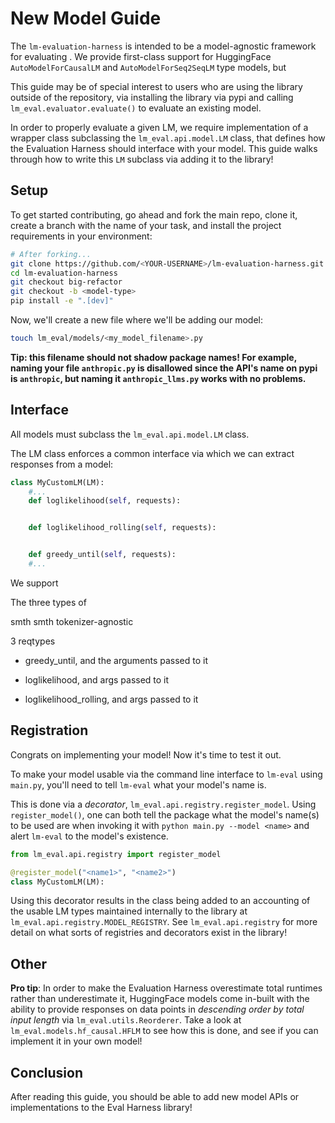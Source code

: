 # New Model Guide

The `lm-evaluation-harness` is intended to be a model-agnostic framework for evaluating . We provide first-class support for HuggingFace `AutoModelForCausalLM` and `AutoModelForSeq2SeqLM` type models, but

This guide may be of special interest to users who are using the library outside of the repository, via installing the library via pypi and calling `lm_eval.evaluator.evaluate()` to evaluate an existing model.

In order to properly evaluate a given LM, we require implementation of a wrapper class subclassing the `lm_eval.api.model.LM` class, that defines how the Evaluation Harness should interface with your model. This guide walks through how to write this `LM` subclass via adding it to the library!

## Setup

To get started contributing, go ahead and fork the main repo, clone it, create a branch with the name of your task, and install the project requirements in your environment:

```sh
# After forking...
git clone https://github.com/<YOUR-USERNAME>/lm-evaluation-harness.git
cd lm-evaluation-harness
git checkout big-refactor
git checkout -b <model-type>
pip install -e ".[dev]"
```

Now, we'll create a new file where we'll be adding our model:

```sh
touch lm_eval/models/<my_model_filename>.py
```

**Tip: this filename should not shadow package names! For example, naming your file `anthropic.py` is disallowed since the API's name on pypi is `anthropic`, but naming it `anthropic_llms.py` works with no problems.**

## Interface

All models must subclass the `lm_eval.api.model.LM` class.

The LM class enforces a common interface via which we can extract responses from a model:

```python
class MyCustomLM(LM):
    #...
    def loglikelihood(self, requests):


    def loglikelihood_rolling(self, requests):


    def greedy_until(self, requests):
    #...
```

We support 

The three types of 



smth smth tokenizer-agnostic

3 reqtypes
- greedy_until, and the arguments passed to it

- loglikelihood, and args passed to it

- loglikelihood_rolling, and args passed to it


## Registration

Congrats on implementing your model! Now it's time to test it out. 

To make your model usable via the command line interface to `lm-eval` using `main.py`, you'll need to tell `lm-eval` what your model's name is. 

This is done via a *decorator*, `lm_eval.api.registry.register_model`. Using `register_model()`, one can both tell the package what the model's name(s) to be used are when invoking it with `python main.py --model <name>` and alert `lm-eval` to the model's existence.

```python
from lm_eval.api.registry import register_model

@register_model("<name1>", "<name2>")
class MyCustomLM(LM):
```

Using this decorator results in the class being added to an accounting of the usable LM types maintained internally to the library at `lm_eval.api.registry.MODEL_REGISTRY`. See `lm_eval.api.registry` for more detail on what sorts of registries and decorators exist in the library!



## Other

**Pro tip**: In order to make the Evaluation Harness overestimate total runtimes rather than underestimate it, HuggingFace models come in-built with the ability to provide responses on data points in *descending order by total input length* via `lm_eval.utils.Reorderer`. Take a look at `lm_eval.models.hf_causal.HFLM` to see how this is done, and see if you can implement it in your own model!

## Conclusion

After reading this guide, you should be able to add new model APIs or implementations to the Eval Harness library! 